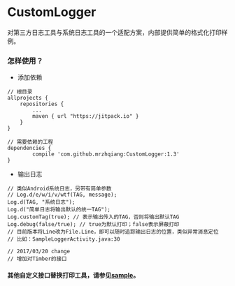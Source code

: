 # CustomLogger
对第三方日志工具与系统日志工具的一个适配方案，内部提供简单的格式化打印样例。
### 怎样使用？
- 添加依赖
```
// 根目录
allprojects {
	repositories {
		...
		maven { url "https://jitpack.io" }
	}
}

// 需要依赖的工程
dependencies {
        compile 'com.github.mrzhqiang:CustomLogger:1.3'
}
```
- 输出日志
```
// 类似Android系统日志，另带有简单参数
// Log.d/e/w/i/v/wtf(TAG, message);
Log.d(TAG, "系统日志");
Log.d("简单日志将输出默认的统一TAG");
Log.customTag(true); // 表示输出传入的TAG，否则将输出默认TAG
Log.debug(false/true); // true为默认打印；false表示屏蔽打印
// 目前版本将Line改为File.Line，即可以随时追踪输出日志的位置，类似异常消息定位
// 比如：SampleLoggerActivity.java:30

// 2017/03/20 change
// 增加对Timber的接口
```
#### 其他自定义接口替换打印工具，请参见[sample](https://github.com/mrzhqiang/CustomLogger/tree/master/sample)。
